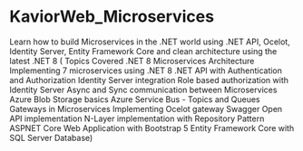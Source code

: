 # KaviorWeb_Microservices
Learn how to build Microservices in the .NET world using .NET API, Ocelot, Identity Server, Entity Framework Core and clean architecture using the latest .NET 8
(
Topics Covered
.NET 8 Microservices Architecture
Implementing 7 microservices using .NET 8
.NET API with Authentication and Authorization
Identity Server integration
Role based authorization with Identity Server
Async and Sync communication between Microservices
Azure Blob Storage basics
Azure Service Bus - Topics and Queues
Gateways in Microservices
Implementing Ocelot gateway
Swagger Open API implementation
N-Layer implementation with Repository Pattern
ASPNET Core Web Application with Bootstrap 5
Entity Framework Core with SQL Server Database)
